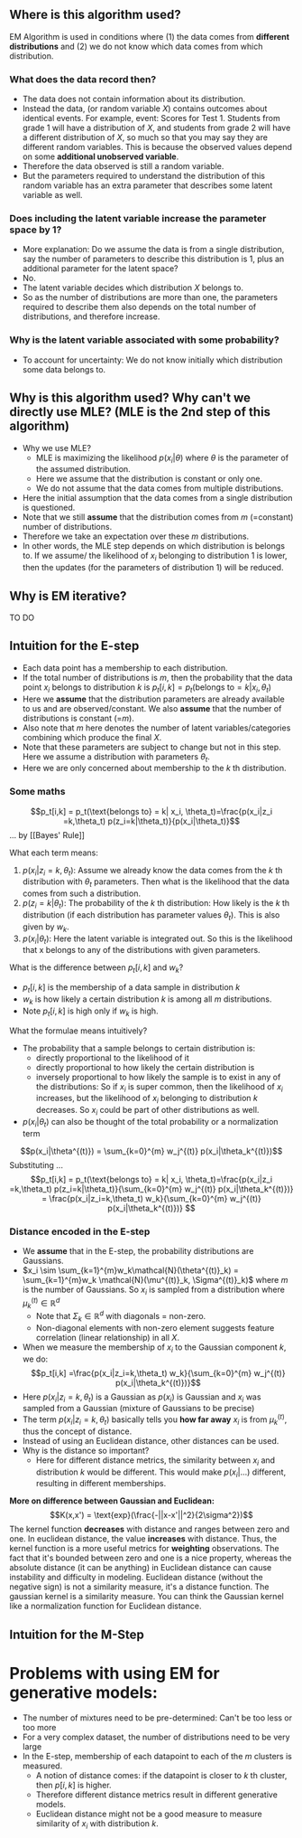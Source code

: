 ## Where is this algorithm used?
EM Algorithm is used in conditions where (1) the data comes from **different distributions** and (2) we do not know which data comes from which distribution. 

### What does the data record then?
- The data does not contain information about its distribution. 
- Instead the data, (or random variable $X$) contains outcomes about identical events. For example, event: Scores for Test 1. Students from grade 1 will have a distribution of $X$, and students from grade 2 will have a different distribution of $X$, so much so that you may say they are different random variables. This is because the observed values depend on some **additional unobserved variable**. 
- Therefore the data observed is still a random variable. 
- But the parameters required to understand the distribution of this random variable has an extra parameter that describes some latent variable as well. 

### Does including the latent variable increase the parameter space by 1?
- More explanation: Do we assume the data is from a single distribution, say the number of parameters to describe this distribution is 1, plus an additional parameter for the latent space?
- No. 
- The latent variable decides which distribution $X$ belongs to. 
- So as the number of distributions are more than one, the parameters required to describe them also depends on the total number of distributions, and therefore increase. 

### Why is the latent variable associated with some probability?
- To account for uncertainty: We do not know initially which distribution some data belongs to. 

## Why is this algorithm used? Why can't we directly use MLE? (MLE is the 2nd step of this algorithm)

- Why we use MLE?
	- MLE is maximizing the likelihood $p(x_i|\theta)$ where $\theta$ is the parameter of the assumed distribution. 
	- Here we assume that the distribution is constant or only one. 
	- We do not assume that the data comes from multiple distributions. 
- Here the initial assumption that the data comes from a single distribution is questioned. 
- Note that we still **assume** that the distribution comes from $m$ (=constant) number of distributions. 
- Therefore we take an expectation over these $m$ distributions. 
- In other words, the MLE step depends on which distribution is belongs to. If we assume/ the likelihood of $x_i$ belonging to distribution 1 is lower, then the updates (for the parameters of distribution 1) will be reduced. 

## Why is EM iterative?
TO DO 

## Intuition for the E-step 
- Each data point has a membership to each distribution. 
- If the total number of distributions is $m$, then the probability that the data point $x_i$ belongs to distribution $k$ is $p_t[i,k] = p_t(\text{belongs to} = k| x_i, \theta_t)$
- Here we **assume** that the distribution parameters are already available to us and are observed/constant. We also **assume** that the number of distributions is constant (=$m$). 
- Also note that $m$ here denotes the number of latent variables/categories combining which produce the final $X$. 
- Note that these parameters are subject to change but not in this step. Here we assume a distribution with parameters $\theta_t$.
- Here we are only concerned about membership to the $k$ th distribution. 

### Some maths
$$p_t[i,k] = p_t(\text{belongs to} = k| x_i, \theta_t)=\frac{p(x_i​|z_i​=k,\theta_t)  p(z_i​=k|\theta_t)​}{p(x_i|\theta_t)}$$
... by [[Bayes' Rule]]

What each term means:
1. $p(x_i​|z_i​=k,\theta_t)$: Assume we already know the data comes from the $k$ th distribution with $\theta_t$ parameters. Then what is the likelihood that the data comes from such a distribution. 
2. $p(z_i​=k|\theta_t)​$: The probability of the $k$ th distribution: How likely is the $k$ th distribution (if each distribution has parameter values $\theta_t$). This is also given by $w_k$. 
3. $p(x_i|\theta_t)$: Here the latent variable is integrated out. So this is the likelihood that x belongs to any of the distributions with given parameters. 

What is the difference between $p_t[i,k]$ and $w_k$?
- $p_t[i,k]$ is the membership of a data sample in distribution $k$
- $w_k$ is how likely a certain distribution $k$ is among all $m$ distributions.
- Note $p_t[i,k]$ is high only if $w_k$ is high.

What the formulae means intuitively?
- The probability that a sample belongs to certain distribution is:
	- directly proportional to the likelihood of it 
	- directly proportional to how likely the certain distribution is
	- inversely proportional to how likely the sample is to exist in any of the distributions: So if $x_i$ is super common, then the likelihood of $x_i$ increases, but the likelihood of $x_i$ belonging to distribution $k$ decreases. So $x_i$ could be part of other distributions as well. 
- $p(x_i|\theta_t)$ can also be thought of the total probability or a normalization term 

$$p(x_i|\theta^{(t)}) = \sum_{k=0}^{m} w_j^{(t)} p(x_i|\theta_k^{(t)})$$
Substituting ... $$p_t[i,k] = p_t(\text{belongs to} = k| x_i, \theta_t)=\frac{p(x_i​|z_i​=k,\theta_t)  p(z_i​=k|\theta_t)​}{\sum_{k=0}^{m} w_j^{(t)} p(x_i|\theta_k^{(t)})} = \frac{p(x_i​|z_i​=k,\theta_t)  w_k​}{\sum_{k=0}^{m} w_j^{(t)} p(x_i|\theta_k^{(t)})} $$
### Distance encoded in the E-step
- We **assume** that in the E-step, the probability distributions are Gaussians. 
- $x_i \sim \sum_{k=1}^{m}w_k\mathcal{N}(\theta^{(t)}_k) = \sum_{k=1}^{m}w_k \mathcal{N}(\mu^{(t)}_k, \Sigma^{(t)}_k)$ where $m$ is the number of Gaussians. So $x_i$ is sampled from a distribution where $\mu^{(t)}_k \in \mathbb{R}^d$ 
	- Note that $\Sigma_k \in \mathbb{R}^d$ with diagonals = non-zero. 
	- Non-diagonal elements with non-zero element suggests feature correlation (linear relationship) in all $X$. 
- When we measure the membership of $x_i$ to the Gaussian component $k$, we do: 
$$p_t[i,k] =\frac{p(x_i​|z_i​=k,\theta_t) w_k​}{\sum_{k=0}^{m} w_j^{(t)} p(x_i|\theta_k^{(t)})}$$
- Here $p(x_i​|z_i​=k,\theta_t)$ is a Gaussian as $p(x_i)$ is Gaussian and $x_i$ was sampled from a Gaussian (mixture of Gaussians to be precise) 
- The term $p(x_i​|z_i​=k,\theta_t)$ basically tells you **how far away** $x_i$ is from $\mu^{(t)}_k$, thus the concept of distance. 
- Instead of using an Euclidean distance, other distances can be used. 
- Why is the distance so important?
	- Here for different distance metrics, the similarity between $x_i$ and distribution $k$ would be different. This would make $p(x_i| ... )$ different, resulting in different memberships. 

**More on difference between Gaussian and Euclidean:** $$K(x,x') = \text{exp}(\frac{-||x-x'||^2}{2\sigma^2})$$
	The kernel function **decreases** with distance and ranges between zero and one. In euclidean distance, the value **increases** with distance. Thus, the kernel function is a more useful metrics for **weighting** observations.
	The fact that it's bounded between zero and one is a nice property, whereas the absolute distance (it can be anything) in Euclidean distance can cause instability and difficulty in modeling.
	Euclidean distance (without the negative sign) is not a similarity measure, it's a distance function. The gaussian kernel is a similarity measure.
	You can think the Gaussian kernel like a normalization function for Euclidean distance.
	
## Intuition for the M-Step 


# Problems with using EM for generative models:
- The number of mixtures need to be pre-determined: Can't be too less or too more
- For a very complex dataset, the number of distributions need to be very large 
-  In the E-step, membership of each datapoint to each of the $m$ clusters is measured. 
	- A notion of distance comes: if the datapoint is closer to $k$ th cluster, then $p[i,k]$ is higher.
	- Therefore different distance metrics result in different generative models.
	- Euclidean distance might not be a good measure to measure similarity of $x_i$ with distribution $k$. 
